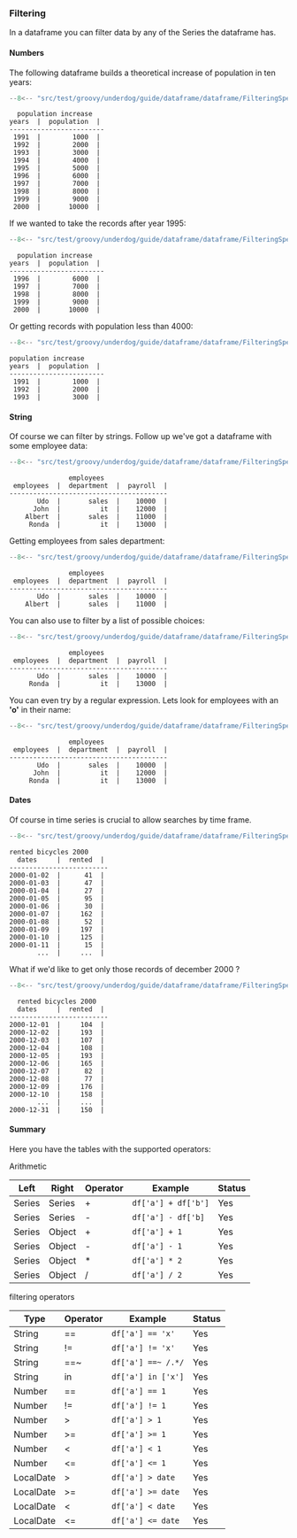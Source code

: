 ### Filtering

In a dataframe you can filter data by any of the Series the dataframe has.

#### Numbers

The following dataframe builds a theoretical increase of population in ten years:

```groovy title="numbers"
--8<-- "src/test/groovy/underdog/guide/dataframe/dataframe/FilteringSpec.groovy:numbers"
```

```shell title="output"
  population increase
years  |  population  |
------------------------
 1991  |        1000  |
 1992  |        2000  |
 1993  |        3000  |
 1994  |        4000  |
 1995  |        5000  |
 1996  |        6000  |
 1997  |        7000  |
 1998  |        8000  |
 1999  |        9000  |
 2000  |       10000  |
```

If we wanted to take the records after year 1995:

```groovy title="greater than"
--8<-- "src/test/groovy/underdog/guide/dataframe/dataframe/FilteringSpec.groovy:greaterThanNumber"
```

```shell title="output"
  population increase
years  |  population  |
------------------------
 1996  |        6000  |
 1997  |        7000  |
 1998  |        8000  |
 1999  |        9000  |
 2000  |       10000  |
```

Or getting records with population less than 4000:

```groovy title="less than"
--8<-- "src/test/groovy/underdog/guide/dataframe/dataframe/FilteringSpec.groovy:lessThanNumber"
```

```shell title="output"
population increase
years  |  population  |
------------------------
 1991  |        1000  |
 1992  |        2000  |
 1993  |        3000  |
```

#### String

Of course we can filter by strings. Follow up we've got a dataframe with some employee data:

```groovy title="employees"
--8<-- "src/test/groovy/underdog/guide/dataframe/dataframe/FilteringSpec.groovy:string"
```

```shell title="output"
               employees
 employees  |  department  |  payroll  |
----------------------------------------
       Udo  |       sales  |    10000  |
      John  |          it  |    12000  |
    Albert  |       sales  |    11000  |
     Ronda  |          it  |    13000  |
```

Getting employees from sales department:

```groovy title="sales"
--8<-- "src/test/groovy/underdog/guide/dataframe/dataframe/FilteringSpec.groovy:string_equals"
```

```shell title="output"
               employees
 employees  |  department  |  payroll  |
----------------------------------------
       Udo  |       sales  |    10000  |
    Albert  |       sales  |    11000  |
```

You can also use to filter by a list of possible choices:

```groovy title="in list"
--8<-- "src/test/groovy/underdog/guide/dataframe/dataframe/FilteringSpec.groovy:string_in"
```

```shell title="output"
               employees
 employees  |  department  |  payroll  |
----------------------------------------
       Udo  |       sales  |    10000  |
     Ronda  |          it  |    13000  |
```

You can even try by a regular expression. Lets look for employees with an **'o'** in their name:

```groovy title="regex"
--8<-- "src/test/groovy/underdog/guide/dataframe/dataframe/FilteringSpec.groovy:string_regex"
```

```shell title="output"
               employees
 employees  |  department  |  payroll  |
----------------------------------------
       Udo  |       sales  |    10000  |
      John  |          it  |    12000  |
     Ronda  |          it  |    13000  |
```

#### Dates

Of course in time series is crucial to allow searches by time frame.

```groovy title="dates"
--8<-- "src/test/groovy/underdog/guide/dataframe/dataframe/FilteringSpec.groovy:dates_df"
```

```shell title="output"
rented bicycles 2000
  dates     |  rented  |
-------------------------
2000-01-02  |      41  |
2000-01-03  |      47  |
2000-01-04  |      27  |
2000-01-05  |      95  |
2000-01-06  |      30  |
2000-01-07  |     162  |
2000-01-08  |      52  |
2000-01-09  |     197  |
2000-01-10  |     125  |
2000-01-11  |      15  |
       ...  |     ...  |
```

What if we'd like to get only those records of december 2000 ?

```groovy title="after"
--8<-- "src/test/groovy/underdog/guide/dataframe/dataframe/FilteringSpec.groovy:dates_after"
```

```shell title="output"
  rented bicycles 2000
  dates     |  rented  |
-------------------------
2000-12-01  |     104  |
2000-12-02  |     193  |
2000-12-03  |     107  |
2000-12-04  |     108  |
2000-12-05  |     193  |
2000-12-06  |     165  |
2000-12-07  |      82  |
2000-12-08  |      77  |
2000-12-09  |     176  |
2000-12-10  |     158  |
       ...  |     ...  |
2000-12-31  |     150  |
```

#### Summary

Here you have the tables with the supported operators:

Arithmetic

| Left       | Right    | Operator  | Example                 | Status  |
| ---------- | -------- | --------- |-------------------------| ------- |
| Series     | Series   | +         | ```df['a'] + df['b']``` | Yes     |
| Series     | Series   | -         | ```df['a'] - df['b]```  | Yes     |
| Series     | Object   | +         | ```df['a'] + 1```       | Yes     |
| Series     | Object   | -         | ```df['a'] - 1```       | Yes     |
| Series     | Object   | *         | ```df['a'] * 2```       | Yes     |
| Series     | Object   | /         | ```df['a'] / 2```       | Yes     |

filtering operators

|Type       | Operator | Example                  | Status |
| --------- | -------- |--------------------------|--------|
| String    | ==       | ```df['a'] == 'x'```     | Yes    |
| String    | !=       | ```df['a'] != 'x'```     | Yes    |
| String    | ==~      | ```df['a'] ==~ /.*/```   | Yes    |
| String    | in       | ```df['a'] in ['x']```   | Yes    |
| Number    | ==       | ```df['a'] == 1```       | Yes    |
| Number    | !=       | ```df['a'] != 1```       | Yes    |
| Number    | >        | ```df['a'] > 1```        | Yes    |
| Number    | >=       | ```df['a'] >= 1```       | Yes    |
| Number    | <        | ```df['a'] < 1```        | Yes    |
| Number    | <=       | ```df['a'] <= 1```       | Yes    |
| LocalDate | >        | ```df['a'] > date```     | Yes    |
| LocalDate | >=       | ```df['a'] >= date```    | Yes    |
| LocalDate | <        | ```df['a'] < date```     | Yes    |
| LocalDate | <=       | ```df['a'] <= date```    | Yes    |
